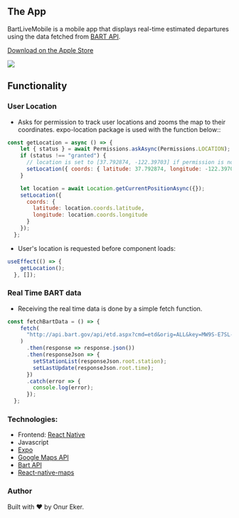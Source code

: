 ## The App

BartLiveMobile is a mobile app that displays real-time estimated departures using the data fetched from [BART API](http://api.bart.gov/docs/overview/index.aspx).

[Download on the Apple Store](https://apps.apple.com/us/app/bartlivemobile/id1480753570)

![](https://i.ibb.co/b2ZKBYK/Slice-1.png)

## Functionality

### User Location

- Asks for permission to track user locations and zooms the map to their coordinates. expo-location package is used with the function below::

```javascript
const getLocation = async () => {
    let { status } = await Permissions.askAsync(Permissions.LOCATION);
    if (status !== "granted") {
      // location is set to [37.792874, -122.39703] if permission is not granted.
      setLocation({ coords: { latitude: 37.792874, longitude: -122.39703 } });
    }

    let location = await Location.getCurrentPositionAsync({});
    setLocation({
      coords: {
        latitude: location.coords.latitude,
        longitude: location.coords.longitude
      }
    });
  };
```

- User's location is requested before component loads:

```javascript
useEffect(() => {
    getLocation();
  }, []);
```

### Real Time BART data

- Receiving the real time data is done by a simple fetch function. 

```javascript
const fetchBartData = () => {
    fetch(
      "http://api.bart.gov/api/etd.aspx?cmd=etd&orig=ALL&key=MW9S-E7SL-26DU-VV8V&json=y"
    )
      .then(response => response.json())
      .then(responseJson => {
        setStationList(responseJson.root.station);
        setLastUpdate(responseJson.root.time);
      })
      .catch(error => {
        console.log(error);
      });
  };
  ```

### Technologies:

- Frontend: [React Native](https://facebook.github.io/react-native/)
- Javascript
- [Expo](https://expo.io/)
- [Google Maps API](https://developers.google.com/maps/documentation/)
- [Bart API](https://api.bart.gov/docs/overview/index.aspx)
- [React-native-maps](https://github.com/react-native-community/react-native-maps)

### Author

Built with :heart: by Onur Eker.
